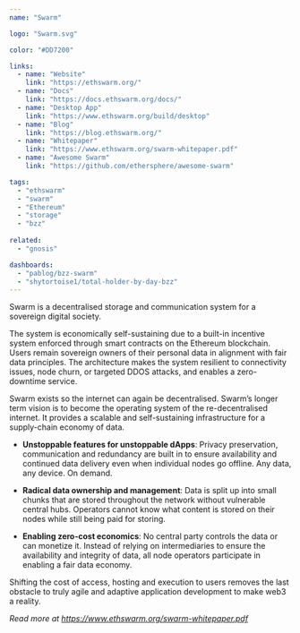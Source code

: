 ```yaml
---
name: "Swarm" 

logo: "Swarm.svg"

color: "#DD7200"

links:
  - name: "Website"
    link: "https://ethswarm.org/"
  - name: "Docs"
    link: "https://docs.ethswarm.org/docs/"
  - name: "Desktop App"
    link: "https://www.ethswarm.org/build/desktop"
  - name: "Blog"
    link: "https://blog.ethswarm.org/"
  - name: "Whitepaper"
    link: "https://www.ethswarm.org/swarm-whitepaper.pdf"
  - name: "Awesome Swarm"
    link: "https://github.com/ethersphere/awesome-swarm"

tags:
  - "ethswarm"
  - "swarm"
  - "Ethereum"
  - "storage"
  - "bzz"
  
related: 
  - "gnosis"

dashboards:
  - "pablog/bzz-swarm"
  - "shytortoise1/total-holder-by-day-bzz"
---
```


Swarm is a decentralised storage and communication system for a sovereign digital society.

The system is economically self-sustaining due to a built-in incentive system enforced through smart contracts on the Ethereum blockchain. Users remain sovereign owners of their personal data in alignment with fair data principles. The architecture makes the system resilient to connectivity issues, node churn, or targeted DDOS attacks, and enables a zero-downtime service.

Swarm exists so the internet can again be decentralised.
Swarm’s longer term vision is to become the operating system of the re-decentralised internet. It provides a scalable and self-sustaining infrastructure for a supply-chain economy of data.

* **Unstoppable features for unstoppable dApps**: Privacy preservation, communication and redundancy are built in to ensure availability and continued data delivery even when individual nodes go offline. Any data, any device. On demand.

* **Radical data ownership and management**: Data is split up into small chunks that are stored throughout the network without vulnerable central hubs. Operators cannot know what content is stored on their nodes while still being paid for storing.

* **Enabling zero-cost economics**: No central party controls the data or can monetize it. Instead of relying on intermediaries to ensure the availability and integrity of data, all node operators participate in enabling a fair data economy.

Shifting the cost of access, hosting and execution to users removes the last obstacle to truly agile and adaptive application development to make web3 a reality.

*Read more at https://www.ethswarm.org/swarm-whitepaper.pdf*

